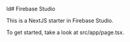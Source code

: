
ld# Firebase Studio

This is a NextJS starter in Firebase Studio.

To get started, take a look at src/app/page.tsx.
